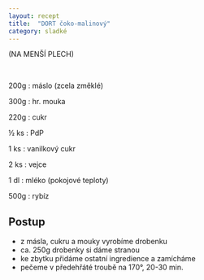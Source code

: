 ```yaml
---
layout: recept
title:  "DORT čoko-malinový"
category: sladké
---
```


(NA MENŠÍ PLECH)

<br>

<div class="ingredience" markdown="1">

200g
: máslo (zcela změklé)

300g
: hr. mouka

220g
: cukr

½ ks
: PdP

1 ks
: vanilkový cukr

2 ks
: vejce

1 dl
: mléko (pokojové teploty)

500g
: rybíz

</div>

## Postup

<div class="postup" markdown="1">  

- z másla, cukru a mouky vyrobíme drobenku
- ca. 250g drobenky si dáme stranou
- ke zbytku přidáme ostatní ingredience a zamícháme
- pečeme v předehřáté troubě na 170°, 20-30 min.
     
</div>
